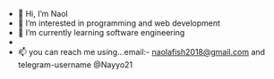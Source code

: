 - 👋 Hi, I’m Naol
- 👀 I’m interested in programming and web development
- 🌱 I’m currently learning software engineering 
-
- 📫 you can reach me using...email:- naolafish2018@gmail.com and telegram-username @Nayyo21

<!---
Nayyo21/Nayyo21 is a ✨ special ✨ repository because its `README.md` (this file) appears on your GitHub profile.
You can click the Preview link to take a look at your changes.
--->

